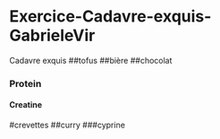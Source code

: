 # Exercice-Cadavre-exquis-GabrieleVir
Cadavre exquis
##tofus
##bière
##chocolat
### Protein
#### Creatine
#crevettes
##curry
###cyprine
